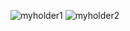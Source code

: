 ![myholder1](https://user-images.githubusercontent.com/44739319/71762520-d056a200-2f02-11ea-965a-ffabe01a68bd.jpeg)
![myholder2](https://user-images.githubusercontent.com/44739319/71762519-d056a200-2f02-11ea-90b8-69c7fc752814.jpeg)
